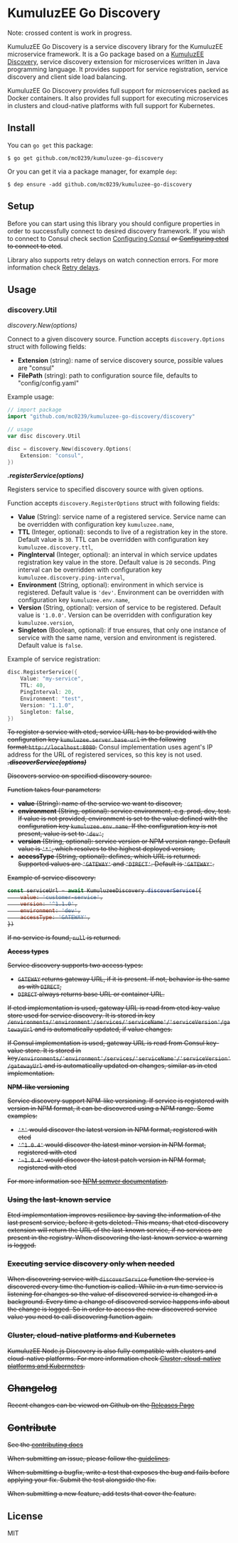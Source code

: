# KumuluzEE Go Discovery

Note: crossed content is work in progress.

KumuluzEE Go Discovery is a service discovery library for the KumuluzEE microservice framework.  It is a Go  package based on a [KumuluzEE Discovery](https://github.com/kumuluz/kumuluzee-discovery), service discovery extension for microservices written in Java programming language. It provides support for service registration, service discovery and client side load balancing.

KumuluzEE Go Discovery provides full support for microservices packed as Docker containers. It also provides full support for executing microservices in clusters and cloud-native platforms with full support for Kubernetes.

## Install

You can `go get` this package:

```
$ go get github.com/mc0239/kumuluzee-go-discovery
```

Or you can get it via a package manager, for example `dep`:

```
$ dep ensure -add github.com/mc0239/kumuluzee-go-discovery
```

## Setup

Before you can start using this library you should configure properties in order to successfully connect to desired discovery framework. If you wish to connect to Consul check section [Configuring Consul](https://github.com/kumuluz/kumuluzee-discovery#configuring-consul) <s>or [Configuring etcd](https://github.com/kumuluz/kumuluzee-discovery#configuring-etcd) to connect to etcd</s>.

Library also supports retry delays on watch connection errors. For more information check [Retry delays](https://github.com/kumuluz/kumuluzee-discovery#retry-delays).

## Usage

### discovery.Util

*discovery.New(options)*

Connect to a given discovery source. Function accepts `discovery.Options` struct with following fields:
* **Extension** (string): name of service discovery source, possible values are "consul" 
* **FilePath** (string): path to configuration source file, defaults to "config/config.yaml"

Example usage:

```go
// import package
import "github.com/mc0239/kumuluzee-go-discovery/discovery"

// usage
var disc discovery.Util

disc = discovery.New(discovery.Options(
    Extension: "consul",
})
```

***.registerService(options)***

Registers service to specified discovery source with given options.

Function accepts `discovery.RegisterOptions` struct with following fields:
* **Value** (String): service name of a registered service. Service name can be overridden with configuration key  `kumuluzee.name`,
* **TTL** (Integer, optional): seconds to live of a registration key in the store. Default value is `30`. TTL can be overridden with configuration key `kumuluzee.discovery.ttl`,
* **PingInterval** (Integer, optional): an interval in which service updates registration key value in the store. Default value is `20` seconds. Ping interval can be overridden with configuration key  `kumuluzee.discovery.ping-interval`,
* **Environment** (String, optional): environment in which service is registered. Default value is `'dev'`. Environment can be overridden with configuration key  `kumuluzee.env.name`,
* **Version** (String, optional): version of service to be registered. Default value is `'1.0.0'`. Version can be overridden with configuration key  `kumuluzee.version`,
* **Singleton** (Boolean, optional): if true ensures, that only one instance of service with the same name, version and environment is registered. Default value is `false`.

Example of service registration:

```go
disc.RegisterService({
    Value: "my-service",
    TTL: 40,
    PingInterval: 20,
    Environment: "test",
    Version: "1.1.0",
    Singleton: false,
})
```

<s>To register a service with etcd, service URL has to be provided with the configuration key `kumuluzee.server.base-url` in the following format:`http://localhost:8080`.</s> Consul implementation uses agent's IP address for the URL of registered services, so this key is not used.
<s>
***.discoverService(options)***

Discovers service on specified discovery source.

Function takes four parameters:

* **value** (String): name of the service we want to discover,
* **environment** (String, optional): service environment, e.g. prod, dev, test. If value is not provided, environment is set to the value defined with the configuration key  `kumuluzee.env.name`. If the configuration key is not present, value is set to  `'dev'`,
* **version** (String, optional): service version or NPM version range. Default value is `'*'`, which resolves to the highest deployed version,
* **accessType** (String, optional): defines, which URL is returned. Supported values are  `'GATEWAY'`  and  `'DIRECT'`. Default is  `'GATEWAY'`.


Example of service discovery:
```javascript
const serviceUrl = await KumuluzeeDiscovery.discoverService({
    value: 'customer-service',
    version: '^1.1.0',
    environment: 'dev',
    accessType: 'GATEWAY',
})
```
If no service is found, `null` is returned.


**Access types**

Service discovery supports two access types:

*   `GATEWAY`  returns gateway URL, if it is present. If not, behavior is the same as with  `DIRECT`,
*   `DIRECT`  always returns base URL or container URL.

If etcd implementation is used, gateway URL is read from etcd key-value store used for service discovery. It is stored in key  `/environments/'environment'/services/'serviceName'/'serviceVersion'/gatewayUrl`  and is automatically updated, if value changes.

If Consul implementation is used, gateway URL is read from Consul key-value store. It is stored in key`/environments/'environment'/services/'serviceName'/'serviceVersion'/gatewayUrl`  and is automatically updated on changes, similar as in etcd implementation.

**NPM-like versioning**

Service discovery support NPM-like versioning. If service is registered with version in NPM format, it can be discovered using a NPM range. Some examples:

-   `'*'` would discover the latest version in NPM format, registered with etcd
-   `'^1.0.4'` would discover the latest minor version in NPM format, registered with etcd
-   `'~1.0.4'` would discover the latest patch version in NPM format, registered with etcd

For more information see  [NPM semver documentation](http://docs.npmjs.com/misc/semver).

### Using the last-known service

Etcd implementation improves resilience by saving the information of the last present service, before it gets deleted. This means, that etcd discovery extension will return the URL of the last-known service, if no services are present in the registry. When discovering the last-known service a warning is logged.

### Executing service discovery only when needed

When discovering service with `discoverService` function the service is discovered every time the function is called. While in a run time service is listening for changes so the value of discovered service is changed in a background. Every time a change of discovered service happens info about the change is logged. So in order to access the new discovered service value you need to call discovering function again.

### Cluster, cloud-native platforms and Kubernetes
KumuluzEE Node.js Discovery is also fully compatible with clusters and cloud-native platforms. For more information check [Cluster, cloud-native platforms and Kubernetes](https://github.com/kumuluz/kumuluzee-discovery#cluster-cloud-native-platforms-and-kubernetes).

## Changelog

Recent changes can be viewed on Github on the  [Releases Page](https://github.com/kumuluz/kumuluzee/releases)

## Contribute

See the  [contributing docs](https://github.com/kumuluz/kumuluzee-nodejs-discovery/blob/master/CONTRIBUTING.md)

When submitting an issue, please follow the  [guidelines](https://github.com/kumuluz/kumuluzee-nodejs-discovery/blob/master/CONTRIBUTING.md#bugs).

When submitting a bugfix, write a test that exposes the bug and fails before applying your fix. Submit the test alongside the fix.

When submitting a new feature, add tests that cover the feature.

</s>

## License

MIT
